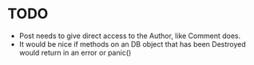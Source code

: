 # TODO
* Post needs to give direct access to the Author, like Comment does.
* It would be nice if methods on an DB object that has been Destroyed would return in an error or panic()

